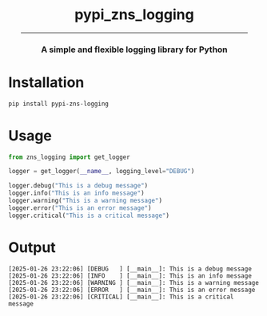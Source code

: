 <h1 style="text-align: center">pypi_zns_logging</h1>

<hr style="width: 90%; margin: auto">

<h3 style="text-align: center">A simple and flexible logging library for Python</h3>

# Installation

```bash
pip install pypi-zns-logging
```

# Usage

```python
from zns_logging import get_logger

logger = get_logger(__name__, logging_level="DEBUG")

logger.debug("This is a debug message")
logger.info("This is an info message")
logger.warning("This is a warning message")
logger.error("This is an error message")
logger.critical("This is a critical message")
```

# Output

```
[2025-01-26 23:22:06] [DEBUG   ] [__main__]: This is a debug message
[2025-01-26 23:22:06] [INFO    ] [__main__]: This is an info message
[2025-01-26 23:22:06] [WARNING ] [__main__]: This is a warning message
[2025-01-26 23:22:06] [ERROR   ] [__main__]: This is an error message
[2025-01-26 23:22:06] [CRITICAL] [__main__]: This is a critical message
```
